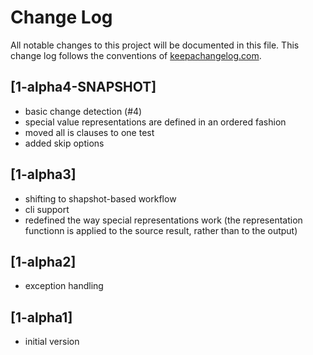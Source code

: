 # Change Log
All notable changes to this project will be documented in this file. This change log follows the conventions of [keepachangelog.com](http://keepachangelog.com/).

## [1-alpha4-SNAPSHOT]
- basic change detection (#4)
- special value representations are defined in an ordered fashion
- moved all is clauses to one test
- added skip options

## [1-alpha3]
- shifting to shapshot-based workflow
- cli support
- redefined the way special representations work (the representation functionn is applied to the source result, rather than to the output)

## [1-alpha2]
- exception handling

## [1-alpha1]
- initial version
